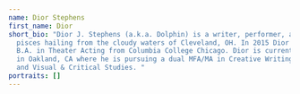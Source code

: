 ```yaml
---
name: Dior Stephens
first_name: Dior
short_bio: "Dior J. Stephens (a.k.a. Dolphin) is a writer, performer, and pure
  pisces hailing from the cloudy waters of Cleveland, OH. In 2015 Dior earned a
  B.A. in Theater Acting from Columbia College Chicago. Dior is currently based
  in Oakland, CA where he is pursuing a dual MFA/MA in Creative Writing (Poetry)
  and Visual & Critical Studies. "
portraits: []
---
```

